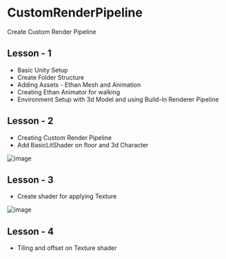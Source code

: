 # CustomRenderPipeline
Create Custom Render Pipeline

## Lesson - 1
- Basic Unity Setup
- Create Folder Structure
- Adding Assets - Ethan Mesh and Animation
- Creating Ethan Animator for walking
- Environment Setup with 3d Model and using Build-In Renderer Pipeline


## Lesson - 2
- Creating Custom Render Pipeline
- Add BasicLitShader on floor and 3d Character
  
![image](https://github.com/user-attachments/assets/0756cac6-a51b-4624-a8ca-479798a7e08e)


## Lesson - 3
- Create shader for applying Texture

![image](https://github.com/user-attachments/assets/5e3a80ee-b94d-420d-ac81-2be806743bff)


## Lesson - 4
- Tiling and offset on Texture shader